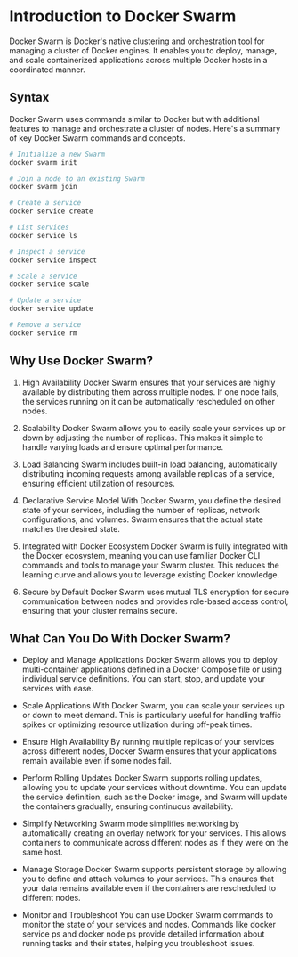 # Introduction to Docker Swarm

Docker Swarm is Docker's native clustering and orchestration tool for managing a cluster of Docker engines. It enables you to deploy, manage, and scale containerized applications across multiple Docker hosts in a coordinated manner.

## Syntax

Docker Swarm uses commands similar to Docker but with additional features to manage and orchestrate a cluster of nodes. Here's a summary of key Docker Swarm commands and concepts.

```bash
# Initialize a new Swarm
docker swarm init

# Join a node to an existing Swarm
docker swarm join

# Create a service
docker service create

# List services
docker service ls

# Inspect a service
docker service inspect

# Scale a service
docker service scale

# Update a service
docker service update

# Remove a service
docker service rm
```

## Why Use Docker Swarm?

1. High Availability
Docker Swarm ensures that your services are highly available by distributing them across multiple nodes. If one node fails, the services running on it can be automatically rescheduled on other nodes.

2. Scalability
Docker Swarm allows you to easily scale your services up or down by adjusting the number of replicas. This makes it simple to handle varying loads and ensure optimal performance.

3. Load Balancing
Swarm includes built-in load balancing, automatically distributing incoming requests among available replicas of a service, ensuring efficient utilization of resources.

4. Declarative Service Model
With Docker Swarm, you define the desired state of your services, including the number of replicas, network configurations, and volumes. Swarm ensures that the actual state matches the desired state.

5. Integrated with Docker Ecosystem
Docker Swarm is fully integrated with the Docker ecosystem, meaning you can use familiar Docker CLI commands and tools to manage your Swarm cluster. This reduces the learning curve and allows you to leverage existing Docker knowledge.

6. Secure by Default
Docker Swarm uses mutual TLS encryption for secure communication between nodes and provides role-based access control, ensuring that your cluster remains secure.

## What Can You Do With Docker Swarm?

- Deploy and Manage Applications
Docker Swarm allows you to deploy multi-container applications defined in a Docker Compose file or using individual service definitions. You can start, stop, and update your services with ease.

- Scale Applications
With Docker Swarm, you can scale your services up or down to meet demand. This is particularly useful for handling traffic spikes or optimizing resource utilization during off-peak times.

- Ensure High Availability
By running multiple replicas of your services across different nodes, Docker Swarm ensures that your applications remain available even if some nodes fail.

- Perform Rolling Updates
Docker Swarm supports rolling updates, allowing you to update your services without downtime. You can update the service definition, such as the Docker image, and Swarm will update the containers gradually, ensuring continuous availability.

- Simplify Networking
Swarm mode simplifies networking by automatically creating an overlay network for your services. This allows containers to communicate across different nodes as if they were on the same host.

- Manage Storage
Docker Swarm supports persistent storage by allowing you to define and attach volumes to your services. This ensures that your data remains available even if the containers are rescheduled to different nodes.

- Monitor and Troubleshoot
You can use Docker Swarm commands to monitor the state of your services and nodes. Commands like docker service ps and docker node ps provide detailed information about running tasks and their states, helping you troubleshoot issues.
